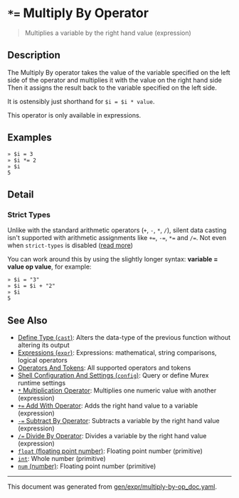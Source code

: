 # `*=` Multiply By Operator

> Multiplies a variable by the right hand value (expression)

## Description

The Multiply By operator takes the value of the variable specified on the left
side of the operator and multiplies it with the value on the right hand side
Then it assigns the result back to the variable specified on the left side.

It is ostensibly just shorthand for `$i = $i * value`.

This operator is only available in expressions.



## Examples

```
» $i = 3
» $i *= 2
» $i
5
```

## Detail

### Strict Types

Unlike with the standard arithmetic operators (`+`, `-`, `*`, `/`), silent data
casting isn't supported with arithmetic assignments like `+=`, `-=`, `*=` and
`/=`. Not even when `strict-types` is disabled ([read more](/docs/user-guide/strict-types.md))

You can work around this by using the slightly longer syntax: **variable =
value op value**, for example:

```
» $i = "3"
» $i = $i + "2"
» $i
5
```

## See Also

* [Define Type (`cast`)](../commands/cast.md):
  Alters the data-type of the previous function without altering its output
* [Expressions (`expr`)](../commands/expr.md):
  Expressions: mathematical, string comparisons, logical operators
* [Operators And Tokens](../user-guide/operators-and-tokens.md):
  All supported operators and tokens
* [Shell Configuration And Settings (`config`)](../commands/config.md):
  Query or define Murex runtime settings
* [`*` Multiplication Operator](../parser/multiplication.md):
  Multiplies one numeric value with another (expression)
* [`+=` Add With Operator](../parser/add-with.md):
  Adds the right hand value to a variable (expression)
* [`-=` Subtract By Operator](../parser/subtract-by.md):
  Subtracts a variable by the right hand value (expression)
* [`/=` Divide By Operator](../parser/divide-by.md):
  Divides a variable by the right hand value (expression)
* [`float` (floating point number)](../types/float.md):
  Floating point number (primitive)
* [`int`](../types/int.md):
  Whole number (primitive)
* [`num` (number)](../types/num.md):
  Floating point number (primitive)

<hr/>

This document was generated from [gen/expr/multiply-by-op_doc.yaml](https://github.com/lmorg/murex/blob/master/gen/expr/multiply-by-op_doc.yaml).